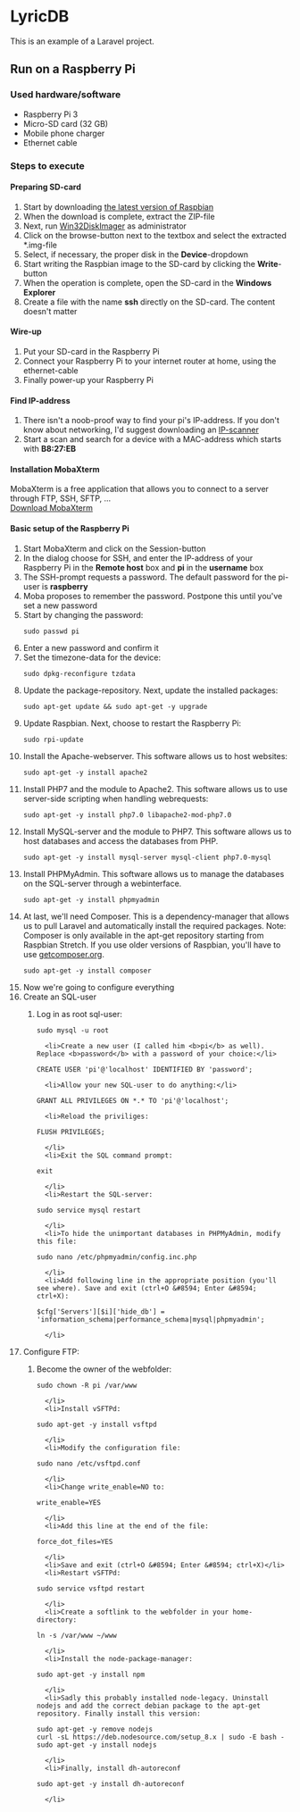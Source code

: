 <h1>LyricDB</h1>
This is an example of a Laravel project.

<h2>Run on a Raspberry Pi</h2>
<h3>Used hardware/software</h3>
<ul>
  <li>Raspberry Pi 3</li>
  <li>Micro-SD card (32 GB)</li>
  <li>Mobile phone charger</li>
  <li>Ethernet cable</li>
</ul>
<h3>Steps to execute</h3>
<h4>Preparing SD-card</h4>
<ol>
  <li>Start by downloading <a href="https://downloads.raspberrypi.org/raspbian_latest" target="_blank">the latest version of Raspbian</a></li>
  <li>When the download is complete, extract the ZIP-file</li>
  <li>Next, run <a href="https://sourceforge.net/projects/win32diskimager/" target="_blank">Win32DiskImager</a> as administrator</li>
  <li>Click on the browse-button next to the textbox and select the extracted *.img-file</li>
  <li>Select, if necessary, the proper disk in the <b>Device</b>-dropdown</li>
  <li>Start writing the Raspbian image to the SD-card by clicking the <b>Write</b>-button</li>
  <li>When the operation is complete, open the SD-card in the <b>Windows Explorer</b></li>
  <li>Create a file with the name <b>ssh</b> directly on the SD-card. The content doesn't matter</li>
</ol>
<h4>Wire-up</h4>
<ol>
  <li>Put your SD-card in the Raspberry Pi</li>
  <li>Connect your Raspberry Pi to your internet router at home, using the ethernet-cable</li>
  <li>Finally power-up your Raspberry Pi</li>
</ol>
<h4>Find IP-address</h4>
<ol>
  <li>There isn't a noob-proof way to find your pi's IP-address. If you don't know about networking, I'd suggest downloading an <a href="https://www.advanced-ip-scanner.com/news/" target="_blank">IP-scanner</a></li>
  <li>Start a scan and search for a device with a MAC-address which starts with <b>B8:27:EB</b>
</ol>
<h4>Installation MobaXterm</h4>
MobaXterm is a free application that allows you to connect to a server through FTP, SSH, SFTP, ...
<br>
<a href="https://mobaxterm.mobatek.net/download.html" target="_blank">Download MobaXterm</a>
<h4>Basic setup of the Raspberry Pi</h4>
<ol>
  <li>Start MobaXterm and click on the Session-button</li>
  <li>In the dialog choose for SSH, and enter the IP-address of your Raspberry Pi in the <b>Remote host</b> box and <b>pi</b> in the <b>username</b> box</li>
  <li>The SSH-prompt requests a password. The default password for the pi-user is <b>raspberry</b></li>
  <li>Moba proposes to remember the password. Postpone this until you've set a new password</li>
  <li>Start by changing the password:
    
```
sudo passwd pi
```

  </li>
  <li>Enter a new password and confirm it</li>
  <li>Set the timezone-data for the device:
  
```
sudo dpkg-reconfigure tzdata
```

  </li>
  <li>Update the package-repository. Next, update the installed packages:
  
```
sudo apt-get update && sudo apt-get -y upgrade
```

  </li>
  <li>Update Raspbian. Next, choose to restart the Raspberry Pi:
  
```
sudo rpi-update
```

  </li>
  <li>Install the Apache-webserver. This software allows us to host websites:
  
```
sudo apt-get -y install apache2
```

  </li>
  <li>Install PHP7 and the module to Apache2. This software allows us to use server-side scripting when handling webrequests:
  
```
sudo apt-get -y install php7.0 libapache2-mod-php7.0
```

  </li>
  <li>Install MySQL-server and the module to PHP7. This software allows us to host databases and access the databases from PHP.
  
```
sudo apt-get -y install mysql-server mysql-client php7.0-mysql
```

  </li>
  <li>Install PHPMyAdmin. This software allows us to manage the databases on the SQL-server through a webinterface.
  
```
sudo apt-get -y install phpmyadmin
```

  </li>
  <li>At last, we'll need Composer. This is a dependency-manager that allows us to pull Laravel and automatically install the required packages. Note: Composer is only available in the apt-get repository starting from Raspbian Stretch. If you use older versions of Raspbian, you'll have to use <a href="http://getcomposer.org">getcomposer.org</a>.
  
```
sudo apt-get -y install composer
```

  </li>
  <li>Now we're going to configure everything</li>
  <li>Create an SQL-user</li>
  <ol>
      <li>Log in as root sql-user:</li>

```        
sudo mysql -u root
```

      <li>Create a new user (I called him <b>pi</b> as well). Replace <b>password</b> with a password of your choice:</li>

```        
CREATE USER 'pi'@'localhost' IDENTIFIED BY 'password';
```

      <li>Allow your new SQL-user to do anything:</li>

```        
GRANT ALL PRIVILEGES ON *.* TO 'pi'@'localhost';
```

      <li>Reload the priviliges:

```        
FLUSH PRIVILEGES;
```

      </li>
      <li>Exit the SQL command prompt:
        
```        
exit
```

      </li>
      <li>Restart the SQL-server:
        
```        
sudo service mysql restart
```

      </li>
      <li>To hide the unimportant databases in PHPMyAdmin, modify this file:
        
```        
sudo nano /etc/phpmyadmin/config.inc.php
```

      </li>
      <li>Add following line in the appropriate position (you'll see where). Save and exit (ctrl+O &#8594; Enter &#8594; ctrl+X):
        
```        
$cfg['Servers'][$i]['hide_db'] = 'information_schema|performance_schema|mysql|phpmyadmin';
```

      </li>
  </ol>
  <li>Configure FTP:</li>
  <ol>
      <li>Become the owner of the webfolder:
        
```        
sudo chown -R pi /var/www
```

      </li>
      <li>Install vSFTPd:
        
```        
sudo apt-get -y install vsftpd
```

      </li>
      <li>Modify the configuration file:
        
```        
sudo nano /etc/vsftpd.conf
```

      </li>
      <li>Change write_enable=NO to:
        
```        
write_enable=YES
```

      </li>
      <li>Add this line at the end of the file:
        
```        
force_dot_files=YES
```

      </li>
      <li>Save and exit (ctrl+O &#8594; Enter &#8594; ctrl+X)</li>
      <li>Restart vSFTPd:
        
```        
sudo service vsftpd restart
```

      </li>
      <li>Create a softlink to the webfolder in your home-directory:
        
```        
ln -s /var/www ~/www
```

      </li>
      <li>Install the node-package-manager:
        
```        
sudo apt-get -y install npm
```

      </li>
      <li>Sadly this probably installed node-legacy. Uninstall nodejs and add the correct debian package to the apt-get repository. Finally install this version:
        
```        
sudo apt-get -y remove nodejs
curl -sL https://deb.nodesource.com/setup_8.x | sudo -E bash -
sudo apt-get -y install nodejs
```

      </li>
      <li>Finally, install dh-autoreconf
        
```        
sudo apt-get -y install dh-autoreconf
```

      </li>
  </ol>
</ol>

